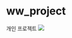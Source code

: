 # ww_project
개인 프로젝트
<img src="https://capsule-render.vercel.app/api?type=waving&color=BDBDC8&height=150&section=header" />
